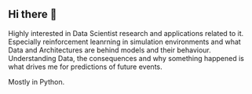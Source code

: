 ## Hi there 👋

Highly interested in Data Scientist research and applications related to it.
Especially reinforcement leanrning in simulation environments and what Data and Architectures are behind models and their behaviour. Understanding Data, the consequences and why something happened is what drives me for predictions of future events.

Mostly in Python.
